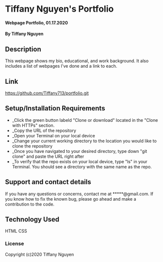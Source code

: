 # Tiffany Nguyen's Portfolio

#### Webpage Portfolio, 01.17.2020

#### By Tiffany Nguyen

## Description
This webpage shows my bio, educational, and work background. It also includes a list of webpages I've done and a link to each.

## Link
https://github.com/Tiffany713/portfolio.git

## Setup/Installation Requirements
* _Click the green button labeld "Clone or download" located in the "Clone with HTTPs" section.
* _Copy the URL of the repository
* _Open your Terminal on your local device
* _Change your current working directory to the location you would like to clone the repository
* _Once you have navigated to your desired directory, type down "git clone" and paste the URL right after
* _To verify that the repo exists on your local device, type "ls" in your Terminal. You should see a directory with the same name as the repo.

## Support and contact details
If you have any questions or concerns, contact me at *****@gmail.com. If you know how to fix the known bug, please go ahead and make a contribution to the code.

## Technology Used
HTML
CSS

### License

Copyright (c)2020 Tiffany Nguyen